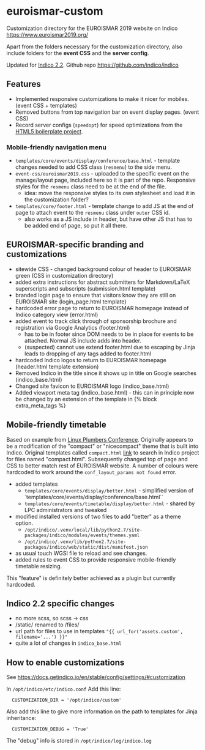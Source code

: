 
# euroismar-custom
Customization directory for the EUROISMAR 2019 website on Indico 
https://www.euroismar2019.org/

Apart from the folders necessary for the customization directory, also include folders for the **event CSS** and the **server config**.

Updated for [Indico 2.2](https://getindico.io/). Github repo https://github.com/indico/indico


## Features
* Implemented responsive customizations to make it nicer for mobiles. (event CSS + templates)
* Removed buttons from top navigation bar on event display pages. (event CSS)
* Record server configs (`speedopt`) for speed optimizations from the [HTML5 boilerplate project](https://github.com/h5bp/server-configs-nginx/).

### Mobile-friendly navigation menu
* `templates/core/events/display/conference/base.html` - template changes needed to add CSS class (`resmenu`) to the side menu.
* `event-css/euroismar2019.css` - uploaded to the specific event on the manage/layout page, included here so it is part of the repo. Responsive styles for the `resmenu` class need to be at the end of the file.
  * idea: move the responsive styles to its own stylesheet and load it in the customization folder?
* `templates/core/footer.html` - template change to add JS at the end of page to attach event to the `resmenu` class under `outer` CSS id.
  * also works as a JS include in header, but have other JS that has to be added end of page, so put it all there.

## EUROISMAR-specific branding and customizations
* sitewide CSS - changed background colour of header to EUROISMAR green (CSS in customization directory)
* added extra instructions for abstract submitters for Markdown/LaTeX superscripts and subscripts (submission.html template)
* branded login page to ensure that visitors know they are still on EUROISMAR site (login_page.html template)
* hardcoded error page to return to EUROISMAR homepage instead of Indico category view (error.html)
* added event to track click through of sponsorship brochure and registration via Google Analytics (footer.html)
  * has to be in footer since DOM needs to be in place for events to be attached. Normal JS include adds into header.
  * (suspected) cannot use extend footer.html due to escaping by Jinja leads to dropping of any <script></script> tags added to footer.html
* hardcoded Indico logos to return to EUROISMAR homepage (header.html template extension)
* Removed Indico in the title since it shows up in title on Google searches (indico_base.html)
* Changed site favicon to EUROISMAR logo (indico_base.html)
* Added viewport meta tag (indico_base.html) - this can in principle now be changed by an extension of the template in {% block extra_meta_tags %}

## Mobile-friendly timetable
Based on example from [Linux Plumbers Conference](https://linuxplumbersconf.org/).
Originally appears to be a modification of the "compact" or "nicecompact" theme that is built into Indico. Original templates called `compact.html` [link](https://github.com/search?utf8=%E2%9C%93&q=repo%3Aindico%2Findico+filename%3Acompact.html&type=Code&ref=advsearch&l=&l=) to search in Indico project for files named "compact.html".
Subsequently changed top of page and CSS to better match rest of EUROISMAR website. A number of colours were hardcoded to work around the `conf_layout_params not found` error.

* added templates 
  * `templates/core/events/display/better.html` - simplified version of `templates/core/events/display/conference/base.html``
  * `templates/core/events/timetable/display/better.html` - shared by LPC administrators and tweaked
* modified installed versions of two files to add "better" as a theme option. 
  * `/opt/indico/.venv/local/lib/python2.7/site-packages/indico/modules/events/themes.yaml`
  * `/opt/indico/.venv/lib/python2.7/site-packages/indico/web/static/dist/manifest.json`
* as usual touch WGSI file to reload and see changes.
* added rules to event CSS to provide responsive mobile-friendly timetable resizing.

This "feature" is definitely better achieved as a plugin but currently hardcoded.

## Indico 2.2 specific changes
* no more scss, so scss -> css
* /static/ renamed to /files/
* url path for files to use in templates `"{{ url_for('assets.custom', filename='...') }}"`
* quite a lot of changes in `indico_base.html`
 
## How to enable customizations
See https://docs.getindico.io/en/stable/config/settings/#customization

In `/opt/indico/etc/indico.conf`
Add this line:
```
  CUSTOMIZATION_DIR = '/opt/indico/custom'
```

Also add this line to give more information on the path to templates for Jinja inheritance:
```
  CUSTOMIZATION_DEBUG = 'True'
```
The "debug" info is stored in `/opt/indico/log/indico.log`

